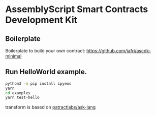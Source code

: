 # AssemblyScript Smart Contracts Development Kit

## Boilerplate
Boilerplate to build your own contract: https://github.com/jafri/ascdk-minimal

## Run HelloWorld example.

```bash
python3 -m pip install ipyeos
yarn
cd examples
yarn test-hello
```


transform is based on [patractlabs/ask-lang](https://github.com/patractlabs/ask)

